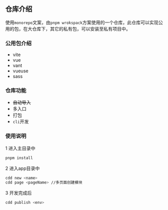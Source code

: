 ## 仓库介绍
使用`monorepo`文案，由`pnpm wrokspack`方案使用的一个仓库，此仓库可以实现公用的包，在大仓库下，其它的私有包，可以安装至私有项目中。

### 公用包介绍 
- vite
- vue
- vant
- vueuse
- sass

### 仓库功能

- ~~自动导入~~ 
- 多入口
- 打包
- `cli`开发


### 使用说明

1 进入主目录中
```bash
pnpm install
```
2 进入app目录中
``` bash
cdd new <name>
cdd page <pageName> //多页面创建模块
```

3 开发完成后
```bash
cdd publish <env>
```
